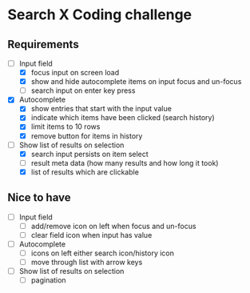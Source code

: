 # Search X Coding challenge

## Requirements

- [ ] Input field
  - [x] focus input on screen load
  - [x] show and hide autocomplete items on input focus and un-focus
  - [ ] search input on enter key press
- [x] Autocomplete
  - [x] show entries that start with the input value
  - [x] indicate which items have been clicked (search history)
  - [x] limit items to 10 rows
  - [x] remove button for items in history
- [ ] Show list of results on selection
  - [x] search input persists on item select
  - [ ] result meta data (how many results and how long it took)
  - [x] list of results which are clickable

## Nice to have

- [ ] Input field
  - [ ] add/remove icon on left when focus and un-focus
  - [ ] clear field icon when input has value
- [ ] Autocomplete
  - [ ] icons on left either search icon/history icon
  - [ ] move through list with arrow keys
- [ ] Show list of results on selection
  - [ ] pagination
